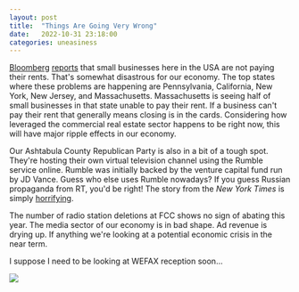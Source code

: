```yaml
---
layout: post
title:  "Things Are Going Very Wrong"
date:   2022-10-31 23:18:00
categories: uneasiness
---
```

[Bloomberg](https://archive.ph/1zraL) [reports](https://www.bloomberg.com/news/articles/2022-10-31/us-small-business-rent-delinquency-rates-rise-sharply-in-october) that small businesses here in the USA are not paying their rents.  That's somewhat disastrous for our economy.  The top states where these problems are happening are Pennsylvania, California, New York, New Jersey, and Massachusetts.  Massachusetts is seeing half of small businesses in that state unable to pay their rent.  If a business can't pay their rent that generally means closing is in the cards.  Considering how leveraged the commercial real estate sector happens to be right now, this will have major ripple effects in our economy.

Our Ashtabula County Republican Party is also in a bit of a tough spot.  They're hosting their own virtual television channel using the Rumble service online.  Rumble was initially backed by the venture capital fund run by JD Vance.  Guess who else uses Rumble nowadays?  If you guess Russian propaganda from RT, you'd be right!  The story from the *New York Times* is simply [horrifying](https://archive.ph/cUXki).

The number of radio station deletions at FCC shows no sign of abating this year.  The media sector of our economy is in bad shape.  Ad revenue is drying up.  If anything we're looking at a potential economic crisis in the near term.

I suppose I need to be looking at WEFAX reception soon...

![]({{site.url}}/img/wefax.jpg)